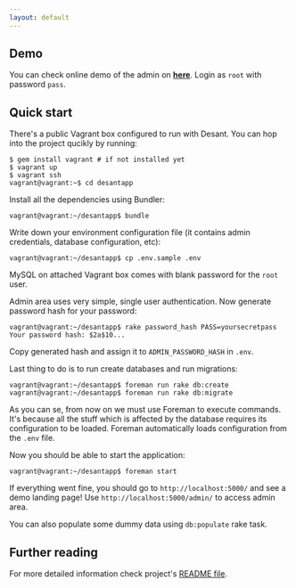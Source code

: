 ```yaml
---
layout: default
---
```


## Demo

You can check online demo of the admin on [**here**](http://demo.desantapp.com/admin).
Login as `root` with password `pass`.

## Quick start

There's a public Vagrant box configured to run with Desant. You can hop
into the project qucikly by running:

    $ gem install vagrant # if not installed yet
    $ vagrant up
    $ vagrant ssh
    vagrant@vagrant:~$ cd desantapp

Install all the dependencies using Bundler:

    vagrant@vagrant:~/desantapp$ bundle

Write down your environment configuration file (it contains admin credentials,
database configuration, etc):

    vagrant@vagrant:~/desantapp$ cp .env.sample .env

MySQL on attached Vagrant box comes with blank password for the `root` user.

Admin area uses very simple, single user authentication. Now generate
password hash for your password:

    vagrant@vagrant:~/desantapp$ rake password_hash PASS=yoursecretpass
    Your password hash: $2a$10...

Copy generated hash and assign it to `ADMIN_PASSWORD_HASH` in `.env`.

Last thing to do is to run create databases and run migrations: 

    vagrant@vagrant:~/desantapp$ foreman run rake db:create
    vagrant@vagrant:~/desantapp$ foreman run rake db:migrate

As you can se, from now on we must use Foreman to execute commands.
It's because all the stuff which is affected by the database requires 
its configuration to be loaded. Foreman automatically loads configuration 
from the `.env` file.

Now you should be able to start the application:

    vagrant@vagrant:~/desantapp$ foreman start

If everything went fine, you should go to `http://localhost:5000/` and see
a demo landing page! Use `http://localhost:5000/admin/` to access admin
area.

You can also populate some dummy data using `db:populate` rake task.

## Further reading

For more detailed information check project's [README file](https://github.com/nu7hatch/desantapp).
